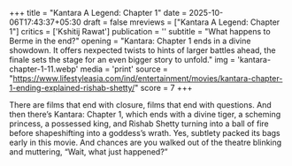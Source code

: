 +++
title = "Kantara A Legend: Chapter 1"
date = 2025-10-06T17:43:37+05:30
draft = false
mreviews = ["Kantara A Legend: Chapter 1"]
critics = ['Kshitij Rawat']
publication = ''
subtitle = "What happens to Berme in the end?"
opening = "Kantara: Chapter 1 ends in a divine showdown. It offers nexpected twists to hints of larger battles ahead, the finale sets the stage for an even bigger story to unfold."
img = 'kantara-chapter-1-11.webp'
media = 'print'
source = "https://www.lifestyleasia.com/ind/entertainment/movies/kantara-chapter-1-ending-explained-rishab-shetty/"
score = 7
+++

There are films that end with closure, films that end with questions. And then there’s Kantara: Chapter 1, which ends with a divine tiger, a scheming princess, a possessed king, and Rishab Shetty turning into a ball of fire before shapeshifting into a goddess’s wrath. Yes, subtlety packed its bags early in this movie. And chances are you walked out of the theatre blinking and muttering, “Wait, what just happened?”
